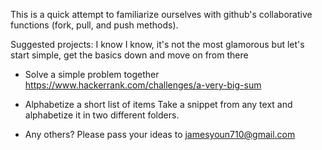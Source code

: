 This is a quick attempt to familiarize ourselves with github's collaborative functions (fork, pull, and push methods).

Suggested projects:
I know I know, it's not the most glamorous but let's start simple, get the basics down and move on from there

* Solve a simple problem together
  https://www.hackerrank.com/challenges/a-very-big-sum

* Alphabetize a short list of items
  Take a snippet from any text and alphabetize it in two different folders.

* Any others?  Please pass your ideas to jamesyoun710@gmail.com
